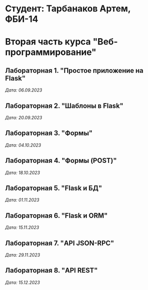# Студент: Тарбанаков Артем, ФБИ-14

# Вторая часть курса "Веб-программирование"

## Лабораторная 1. "Простое приложение на Flask"

*Дата: 06.09.2023*

## Лабораторная 2. "Шаблоны в Flask"

*Дата: 20.09.2023*

## Лабораторная 3. "Формы"

*Дата: 04.10.2023*

## Лабораторная 4. "Формы (POST)"

*Дата: 18.10.2023*

## Лабораторная 5. "Flask и БД"

*Дата: 01.11.2023*

## Лабораторная 6. "Flask и ORM"

*Дата: 15.11.2023*

## Лабораторная 7. "API JSON-RPC"

*Дата: 29.11.2023*

## Лабораторная 8. "API REST"

*Дата: 15.12.2023*